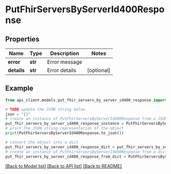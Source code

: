 # PutFhirServersByServerId400Response


## Properties

Name | Type | Description | Notes
------------ | ------------- | ------------- | -------------
**error** | **str** | Error message | 
**details** | **str** | Error details | [optional] 

## Example

```python
from api_client.models.put_fhir_servers_by_server_id400_response import PutFhirServersByServerId400Response

# TODO update the JSON string below
json = "{}"
# create an instance of PutFhirServersByServerId400Response from a JSON string
put_fhir_servers_by_server_id400_response_instance = PutFhirServersByServerId400Response.from_json(json)
# print the JSON string representation of the object
print(PutFhirServersByServerId400Response.to_json())

# convert the object into a dict
put_fhir_servers_by_server_id400_response_dict = put_fhir_servers_by_server_id400_response_instance.to_dict()
# create an instance of PutFhirServersByServerId400Response from a dict
put_fhir_servers_by_server_id400_response_from_dict = PutFhirServersByServerId400Response.from_dict(put_fhir_servers_by_server_id400_response_dict)
```
[[Back to Model list]](../README.md#documentation-for-models) [[Back to API list]](../README.md#documentation-for-api-endpoints) [[Back to README]](../README.md)



